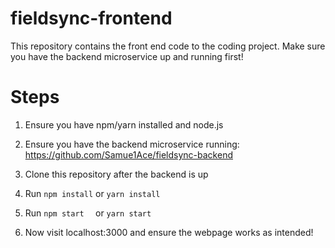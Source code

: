 
# fieldsync-frontend

This repository contains the front end code to the coding project. Make sure you have the backend microservice up and running first!

# Steps 
 1. Ensure you have npm/yarn installed and node.js

 2. Ensure you have the backend microservice running: https://github.com/Samue1Ace/fieldsync-backend

 3. Clone this repository after the backend is up

 4. Run ``` npm install ``` or ``` yarn install ```

 5. Run ``` npm start   ``` or ``` yarn start ```

 6. Now visit localhost:3000 and ensure the webpage works as intended!
